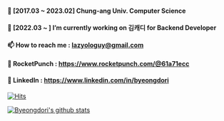 <!--
**byeongdori/byeongdori** is a ✨ _special_ ✨ repository because its `README.md` (this file) appears on your GitHub profile.

Here are some ideas to get you started:


- 🌱 I’m currently learning ...
- 👯 I’m looking to collaborate on ...
- 🤔 I’m looking for help with ...
- 💬 Ask me about ...
- 📫 How to reach me: lazyologuy@gmail.com
- 😄 Pronouns: ...
- ⚡ Fun fact: ...
-->

#### 📕 [2017.03 ~ 2023.02] Chung-ang Univ. Computer Science
#### 🔭 [2022.03 ~ ] I’m currently working on 김캐디 for Backend Developer
  
#### 📫 How to reach me : lazyologuy@gmail.com
#### 🚀 RocketPunch : https://www.rocketpunch.com/@61a71ecc
#### 📝 LinkedIn : https://www.linkedin.com/in/byeongdori

[![Hits](https://hits.seeyoufarm.com/api/count/incr/badge.svg?url=https%3A%2F%2Fgithub.com%2Fbyeongdori%2F&count_bg=%23DC9CE0&title_bg=%23555555&icon=&icon_color=%23E7E7E7&title=hits&edge_flat=true)](https://hits.seeyoufarm.com)

[![Byeongdori's github stats](https://github-readme-stats.vercel.app/api?username=byeongdori&count_private={true}&custom_title=Byeongdori's&nbsp;github&bg_color=90,99ccff,ffccff&title_color=ffffff&text_color=ffffff)](https://github.com/anuraghazra/github-readme-stats)
